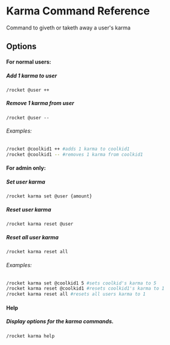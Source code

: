 # Karma Command Reference 

Command to giveth or taketh away a user's karma

## Options
#### For normal users:
##### Add 1 karma to user
```
/rocket @user ++
```
##### Remove 1 karma from user
```
/rocket @user --
```
###### Examples:
```sh
/rocket @coolkid1 ++ #adds 1 karma to coolkid1
/rocket @coolkid1 -- #removes 1 karma from coolkid1
```

#### For admin only:
##### Set user karma
```
/rocket karma set @user {amount}
```
##### Reset user karma
```
/rocket karma reset @user
```
##### Reset all user karma
```
/rocket karma reset all
```
###### Examples:
```sh
/rocket karma set @coolkid1 5 #sets coolkid's karma to 5
/rocket karma reset @coolkid1 #resets coolkid1's karma to 1
/rocket karma reset all #resets all users karma to 1
```

#### Help
##### Display options for the karma commands.
```sh
/rocket karma help
```



